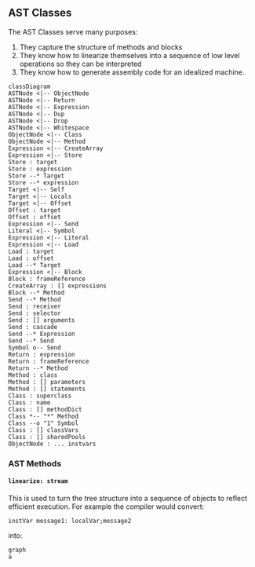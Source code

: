 ##  AST Classes
The AST Classes serve many purposes:
 1. They capture the structure of methods and blocks
 2. They know how to linearize themselves into a sequence of low level operations so they can be interpreted
 3. They know how to generate assembly code for an idealized machine.

```mermaid
classDiagram
ASTNode <|-- ObjectNode
ASTNode <|-- Return
ASTNode <|-- Expression
ASTNode <|-- Dup
ASTNode <|-- Drop
ASTNode <|-- Whitespace
ObjectNode <|-- Class
ObjectNode <|-- Method
Expression <|-- CreateArray
Expression <|-- Store
Store : target
Store : expression
Store --* Target
Store --* expression
Target <|-- Self
Target <|-- Locals
Target <|-- Offset
Offset : target
Offset : offset
Expression <|-- Send
Literal <|-- Symbol
Expression <|-- Literal
Expression <|-- Load
Load : target
Load : offset
Load --* Target
Expression <|-- Block
Block : frameReference
CreateArray : [] expressions
Block --* Method
Send --* Method
Send : receiver
Send : selector
Send : [] arguments
Send : cascade
Send --* Expression
Send --* Send
Symbol o-- Send
Return : expression
Return : frameReference
Return --* Method
Method : class
Method : [] parameters
Method : [] statements
Class : superclass
Class : name
Class : [] methodDict
Class *-- "*" Method
Class --o "1" Symbol
Class : [] classVars
Class : [] sharedPools
ObjectNode : ... instvars
```

### AST Methods

#### `linearize: stream`
This is used to turn the tree structure into a sequence of objects to reflect efficient execution. For example the compiler would convert:
```smalltalk
instVar message1: localVar;message2
```
into:
```mermaid
graph
a
```
